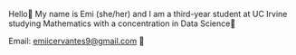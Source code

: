 Hello👋 My name is Emi (she/her) and I am a third-year student at UC Irvine studying Mathematics with a concentration in Data Science🐣

Email: emiicervantes9@gmail.com 📧

<!---
emicervantes/emicervantes is a ✨ special ✨ repository because its `README.md` (this file) appears on your GitHub profile.
You can click the Preview link to take a look at your changes.
--->
